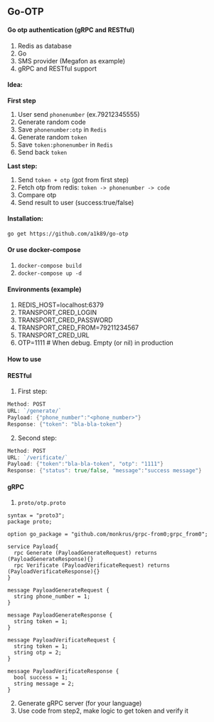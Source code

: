 ## Go-OTP
#### Go otp authentication (gRPC and RESTful)

1. Redis as database
2. Go
3. SMS provider (Megafon as example)
4. gRPC and RESTful support

#### Idea:
**First step**
1. User send `phonenumber` (ex.79212345555)
2. Generate random code
3. Save `phonenumber:otp` in `Redis`
4. Generate random `token`
5. Save `token:phonenumber` in `Redis`
6. Send back `token`

**Last step:**
1. Send `token + otp` (got from first step)
2. Fetch otp from redis: `token -> phonenumber -> code`
3. Compare otp
4. Send result to user (success:true/false)

#### Installation:
`go get https://github.com/a1k89/go-otp`

#### Or use docker-compose
1. `docker-compose build`
2. `docker-compose up -d`

#### Environments (example)

1. REDIS_HOST=localhost:6379
2. TRANSPORT_CRED_LOGIN
3. TRANSPORT_CRED_PASSWORD
4. TRANSPORT_CRED_FROM=79211234567
5. TRANSPORT_CRED_URL
6. OTP=1111 # When debug. Empty (or nil) in production

#### How to use 
#### RESTful
1. First step:
```GO
Method: POST
URL: `/generate/`
Payload: {"phone_number":"<phone_number>"}
Response: {"token": "bla-bla-token"}
```
2. Second step:
```GO
Method: POST
URL: `/verificate/` 
Payload: {"token":"bla-bla-token", "otp": "1111"}
Response: {"status": true/false, "message":"success message"}
```
#### gRPC
1. `proto/otp.proto`
```
syntax = "proto3";
package proto;

option go_package = "github.com/monkrus/grpc-from0;grpc_from0";

service Payload{
  rpc Generate (PayloadGenerateRequest) returns (PayloadGenerateResponse){}
  rpc Verificate (PayloadVerificateRequest) returns (PayloadVerificateResponse){}
}

message PayloadGenerateRequest {
  string phone_number = 1;
}

message PayloadGenerateResponse {
  string token = 1;
}

message PayloadVerificateRequest {
  string token = 1;
  string otp = 2;
}

message PayloadVerificateResponse {
  bool success = 1;
  string message = 2;
}
```
2. Generate gRPC server (for your language)
3. Use code from step2, make logic to get token and verify it


